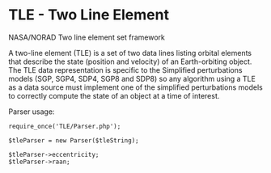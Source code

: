 # TLE - Two Line Element
NASA/NORAD Two line element set framework

A two-line element (TLE) is a set of two data lines listing orbital elements that describe the state (position and velocity) of an Earth-orbiting object. The TLE data representation is specific to the Simplified perturbations models (SGP, SGP4, SDP4, SGP8 and SDP8) so any algorithm using a TLE as a data source must implement one of the simplified perturbations models to correctly compute the state of an object at a time of interest.

Parser usage:
```
require_once('TLE/Parser.php');

$tleParser = new Parser($tleString);

$tleParser->eccentricity;
$tleParser->raan;

```
